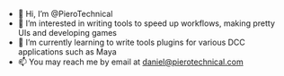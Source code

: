 - 👋 Hi, I’m @PieroTechnical
- 👀 I’m interested in writing tools to speed up workflows, making pretty UIs and developing games
- 🌱 I’m currently learning to write tools plugins for various DCC applications such as Maya
- 📫 You may reach me by email at daniel@pierotechnical.com

